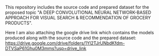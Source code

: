 This repository includes the source code and prepared dataset for the proposed topic "A DEEP CONVOLUTIONAL NEURAL NETWORK-BASED APPROACH FOR VISUAL SEARCH & RECOMMENDATION OF GROCERY PRODUCTS". 

Here I am also attaching the google drive link which contains the models produced along with the source code and the prepared dataset: https://drive.google.com/drive/folders/1Yl2TJrUNbdKfdm-DTVSaP61Ghu0M3mms?usp=drive_link
